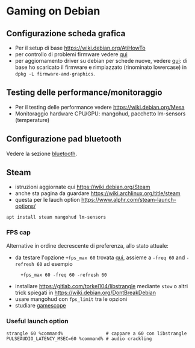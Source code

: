 # Gaming on Debian

## Configurazione scheda grafica

* Per il setup di base https://wiki.debian.org/AtiHowTo
* per controllo di problemi firmware vedere [qui](https://bugs.debian.org/cgi-bin/pkgreport.cgi?pkg=firmware-amd-graphics)
* per aggiornamento driver su debian per schede nuove, vedere [qui](https://git.kernel.org/pub/scm/linux/kernel/git/firmware/linux-firmware.git):
  di base ho scaricato il firmware e rimpiazzato (rinominato lowercase) in `dpkg -L firmware-amd-graphics`.

## Testing delle performance/monitoraggio

* Per il testing delle performance vedere https://wiki.debian.org/Mesa
* Monitoraggio hardware CPU/GPU: mangohud, pacchetto lm-sensors (temperature)

## Configurazione pad bluetooth

Vedere la sezione [bluetooth](bluetooth.md).

## Steam

* istruzioni aggiornate qui https://wiki.debian.org/Steam
* anche sta pagina da guardare https://wiki.archlinux.org/title/steam
* questa per le lauch option https://www.alphr.com/steam-launch-options/
```
apt install steam mangohud lm-sensors
```

### FPS cap

Alternative in ordine decrescente di preferenza, allo stato attuale:

* da testare l'opzione `+fps_max 60` trovata [qui](https://www.alphr.com/steam-launch-options/), assieme a `-freq 60` and `-refresh 60` ad esempio
  ```
	+fps_max 60 -freq 60 -refresh 60	
  ```
* installare https://gitlab.com/torkel104/libstrangle mediante `stow` o altri trick spiegati in https://wiki.debian.org/DontBreakDebian
* usare mangohud con `fps_limit` tra le opzioni
* studiare [gamescope](https://wiki.archlinux.org/title/Gamescope)


### Useful launch option

```
strangle 60 %command%                # cappare a 60 con libstrangle
PULSEAUDIO_LATENCY_MSEC=60 %command% # audio crackling
```
